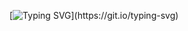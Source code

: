 [![Typing SVG](https://readme-typing-svg.herokuapp.com?color=%2336BCF7&lines=Welcome+to+my+git+page.)](https://git.io/typing-svg)
